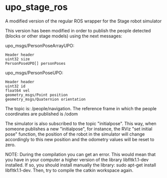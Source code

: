 # upo_stage_ros
A modified version of the regular ROS wrapper for the Stage robot simulator


This version has been modified in order to publish the people detected (blocks or other stage models) using the next messages:

upo_msgs/PersonPoseArrayUPO:

	Header header
	uint32 size
	PersonPoseUPO[] personPoses


upo_msgs/PersonPoseUPO:

	Header header
	uint32 id
	float64 vel
	geometry_msgs/Point position 
	geometry_msgs/Quaternion orientation 

The topic is: /people/navigation.
The reference frame in which the people coordinates are published is /odom


The simulator is also subscribed to the topic "initialpose".
This way, when someone publishes a new "initialpose", for instance,
the RViz "set initial pose" function, the position of the robot
in the simulator will change accordingly to this new position and
the odometry values will be reset to zero. 


NOTE: During the compilation you can get an error. This would mean that you have in your computer a higher version of the library libfltk1.1-dev installed. If so, you should install manually the library: sudo apt-get install libfltk1.1-dev. Then, try to compile the catkin workspace again.
